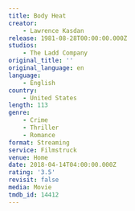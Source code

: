 ```yaml
---
title: Body Heat
creator:
    - Lawrence Kasdan
release: 1981-08-28T00:00:00.000Z
studios:
    - The Ladd Company
original_title: ''
original_language: en
language:
    - English
country:
    - United States
length: 113
genre:
    - Crime
    - Thriller
    - Romance
format: Streaming
service: Filmstruck
venue: Home
date: 2018-04-14T04:00:00.000Z
rating: '3.5'
revisit: false
media: Movie
tmdb_id: 14412
---
```



